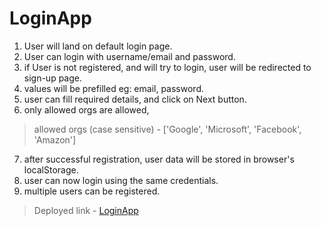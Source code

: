 # LoginApp

1. User will land on default login page.
2. User can login with username/email and password.
3. if User is not registered, and will try to login, user will be redirected to sign-up page.
4. values will be prefilled eg: email, password.
5. user can fill required details, and click on Next button.
6. only allowed orgs are allowed, 
> allowed orgs (case sensitive) - ['Google', 'Microsoft', 'Facebook', 'Amazon']
7. after successful registration, user data will be stored in browser's localStorage.
8. user can now login using the same credentials.
9. multiple users can be registered.

> Deployed link - [LoginApp](https://angular-login-app-three.vercel.app/)